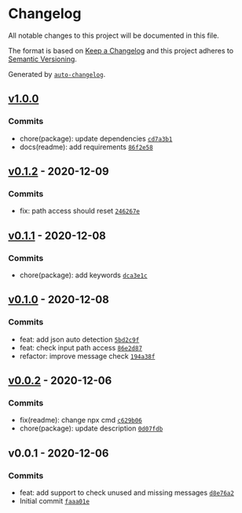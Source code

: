 # Changelog

All notable changes to this project will be documented in this file.

The format is based on [Keep a Changelog](https://keepachangelog.com/en/1.0.0/)
and this project adheres to [Semantic Versioning](https://semver.org/spec/v2.0.0.html).

Generated by [`auto-changelog`](https://github.com/CookPete/auto-changelog).

## [v1.0.0](https://github.com/kporten/intl-message-check/compare/v0.1.2...v1.0.0)

### Commits

- chore(package): update dependencies [`cd7a3b1`](https://github.com/kporten/intl-message-check/commit/cd7a3b155a3fdb497af1fdc2a7270d6aa9d95530)
- docs(readme): add requirements [`86f2e58`](https://github.com/kporten/intl-message-check/commit/86f2e58f98bb9572938061f2a1b77f5555a70d65)

## [v0.1.2](https://github.com/kporten/intl-message-check/compare/v0.1.1...v0.1.2) - 2020-12-09

### Commits

- fix: path access should reset [`246267e`](https://github.com/kporten/intl-message-check/commit/246267ed0157edfb5db9dc45eec8e60eba758bb8)

## [v0.1.1](https://github.com/kporten/intl-message-check/compare/v0.1.0...v0.1.1) - 2020-12-08

### Commits

- chore(package): add keywords [`dca3e1c`](https://github.com/kporten/intl-message-check/commit/dca3e1c4dab9a3274c655169fdf4fc4d3331eb8f)

## [v0.1.0](https://github.com/kporten/intl-message-check/compare/v0.0.2...v0.1.0) - 2020-12-08

### Commits

- feat: add json auto detection [`5bd2c9f`](https://github.com/kporten/intl-message-check/commit/5bd2c9f4fa8d4d106e1d2c64d648d59faa757167)
- feat: check input path access [`86e2d87`](https://github.com/kporten/intl-message-check/commit/86e2d8741b34c5b415f27c0aa8c3b0fabe323c4e)
- refactor: improve message check [`194a38f`](https://github.com/kporten/intl-message-check/commit/194a38f93dade5929ef30310d51192d4da597346)

## [v0.0.2](https://github.com/kporten/intl-message-check/compare/v0.0.1...v0.0.2) - 2020-12-06

### Commits

- fix(readme): change npx cmd [`c629b06`](https://github.com/kporten/intl-message-check/commit/c629b06ce2909624fe1cd11e6ab98a56f3678aea)
- chore(package): update description [`0d07fdb`](https://github.com/kporten/intl-message-check/commit/0d07fdb9f16dfefd0c0e700a8e6cd1af830a0d0a)

## v0.0.1 - 2020-12-06

### Commits

- feat: add support to check unused and missing messages [`d8e76a2`](https://github.com/kporten/intl-message-check/commit/d8e76a2c87b468ea8cf54e4b769971f568ace95f)
- Initial commit [`faaa01e`](https://github.com/kporten/intl-message-check/commit/faaa01ef93819e992d10251813158f7720c56506)
